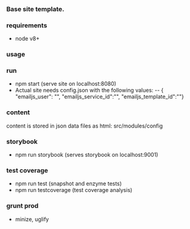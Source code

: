 ### Base site template.

### requirements
- node v8+

### usage

### run
- npm start (serve site on localhost:8080)
- Actual site needs config.json with the following values:
-- { "emailjs_user": "", "emailjs_service_id":"", "emailjs_template_id":""} 

### content
content is stored in json data files as html:
src/modules/config

### storybook
- npm run storybook (serves storybook on localhost:9001)

### test coverage
- npm run test (snapshot and enzyme tests)
- npm run testcoverage (test coverage analysis)

### grunt prod
- minize, uglify
